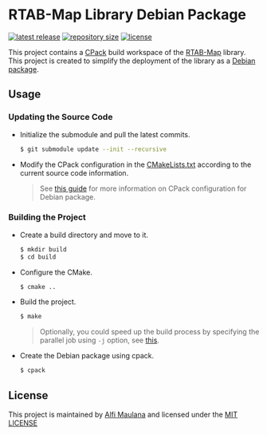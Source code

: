 # RTAB-Map Library Debian Package

[![latest release](https://img.shields.io/github/v/release/threeal/librtabmap-deb)](https://github.com/threeal/librtabmap-deb/releases)
[![repository size](https://img.shields.io/github/repo-size/threeal/librtabmap-deb)](https://github.com/threeal/librtabmap-deb/pulse)
[![license](https://img.shields.io/github/license/threeal/librtabmap-deb)](./LICENSE)

This project contains a [CPack](https://cmake.org/cmake/help/latest/module/CPack.html) build workspace of the [RTAB-Map](http://introlab.github.io/rtabmap/) library.
This project is created to simplify the deployment of the library as a [Debian package](https://wiki.debian.org/Packaging).

## Usage

### Updating the Source Code

- Initialize the submodule and pull the latest commits.
  ```bash
  $ git submodule update --init --recursive
  ```
- Modify the CPack configuration in the [CMakeLists.txt](./CMakeLists.txt) according to the current source code information.
  > See [this guide](https://cmake.org/cmake/help/latest/cpack_gen/deb.html) for more information on CPack configuration for Debian package.

### Building the Project

- Create a build directory and move to it.
  ```bash
  $ mkdir build
  $ cd build
  ```
- Configure the CMake.
  ```bash
  $ cmake ..
  ```
- Build the project.
  ```bash
  $ make
  ```
  > Optionally, you could speed up the build process by specifying the parallel job using `-j` option, see [this](https://www.gnu.org/software/make/manual/html_node/Parallel.html).
- Create the Debian package using cpack.
  ```bash
  $ cpack
  ```

## License

This project is maintained by [Alfi Maulana](https://threeal.github.io/) and licensed under the [MIT LICENSE](./LICENSE)
